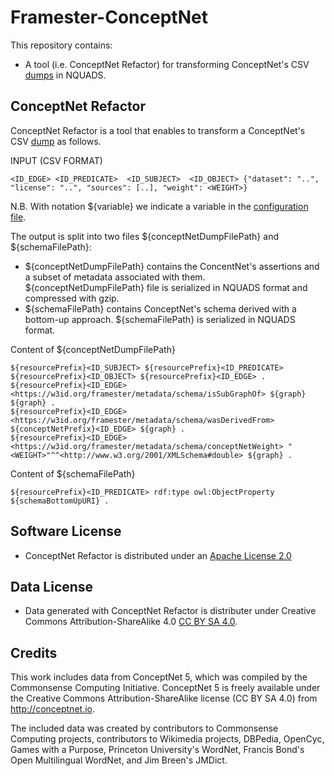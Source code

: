 # Framester-ConceptNet

This repository contains:
* A tool (i.e. ConceptNet Refactor) for transforming ConceptNet's CSV [dumps](https://github.com/commonsense/conceptnet5/wiki/Downloads#assertions) in NQUADS.


## ConceptNet Refactor

ConceptNet Refactor is a tool that enables to transform a ConceptNet's CSV [dump](https://github.com/commonsense/conceptnet5/wiki/Downloads#assertions) as follows.


INPUT (CSV FORMAT)

```
<ID_EDGE> <ID_PREDICATE>  <ID_SUBJECT>  <ID_OBJECT> {"dataset": "..", "license": "..", "sources": [..], "weight": <WEIGHT>}
```

N.B. With notation ${variable} we indicate a variable in the [configuration file](https://github.com/luigi-asprino/framester-conceptnet/blob/master/src/main/resources/properties.properties).

The output is split into two files ${conceptNetDumpFilePath} and ${schemaFilePath}:
* ${conceptNetDumpFilePath} contains the ConcentNet's assertions and a subset of metadata associated with them. ${conceptNetDumpFilePath}  file is serialized in NQUADS format and compressed with gzip.
* ${schemaFilePath} contains ConceptNet's schema derived with a bottom-up approach. ${schemaFilePath} is serialized in NQUADS format. 

Content of ${conceptNetDumpFilePath} 
```
${resourcePrefix}<ID_SUBJECT> ${resourcePrefix}<ID_PREDICATE> ${resourcePrefix}<ID_OBJECT> ${resourcePrefix}<ID_EDGE> .
${resourcePrefix}<ID_EDGE> <https://w3id.org/framester/metadata/schema/isSubGraphOf> ${graph} ${graph} .
${resourcePrefix}<ID_EDGE> <https://w3id.org/framester/metadata/schema/wasDerivedFrom> ${conceptNetPrefix}<ID_EDGE> ${graph} .
${resourcePrefix}<ID_EDGE> <https://w3id.org/framester/metadata/schema/conceptNetWeight> "<WEIGHT>"^^<http://www.w3.org/2001/XMLSchema#double> ${graph} .
```

Content of ${schemaFilePath}
```
${resourcePrefix}<ID_PREDICATE> rdf:type owl:ObjectProperty ${schemaBottomUpURI} .
```

## Software License

* ConceptNet Refactor is distributed under an [Apache License 2.0](https://raw.githubusercontent.com/luigi-asprino/framester-conceptnet/master/Software-LICENSE)

## Data License

* Data generated with ConceptNet Refactor is distributer under Creative Commons Attribution-ShareAlike 4.0 [CC BY SA 4.0](https://creativecommons.org/licenses/by-sa/4.0/).

## Credits

This work includes data from ConceptNet 5, which was compiled by the
Commonsense Computing Initiative. ConceptNet 5 is freely available under
the Creative Commons Attribution-ShareAlike license (CC BY SA 4.0) from
http://conceptnet.io.

The included data was created by contributors to Commonsense Computing
projects, contributors to Wikimedia projects, DBPedia, OpenCyc, Games
with a Purpose, Princeton University's WordNet, Francis Bond's Open
Multilingual WordNet, and Jim Breen's JMDict.


